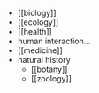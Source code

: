 - [[biology]]
- [[ecology]]
- [[health]]
- human interaction...
- [[medicine]]
- natural history
    - [[botany]]
    - [[zoology]]
